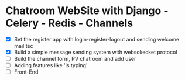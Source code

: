 # Chatroom WebSite with Django - Celery - Redis - Channels

 * [x] Set the register app with login-register-logout and sending welcome mail tec
 * [x] Build a simple message sending system with websokecket protocol
 * [ ] Build the channel form, PV chatroom and add user
 * [ ] Adding features like 'is typing'
 * [ ] Front-End

